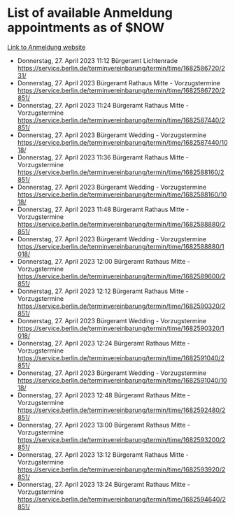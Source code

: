 # List of available Anmeldung appointments as of $NOW
[Link to Anmeldung website](https://service.berlin.de/terminvereinbarung/termin/tag.php?termin=1&anliegen[]=120686&dienstleisterlist=122210,122217,327316,122219,327312,122227,327314,122231,327346,122243,327348,122254,122252,329742,122260,329745,122262,329748,122271,327278,122273,327274,122277,327276,330436,122280,327294,122282,327290,122284,327292,122291,327270,122285,327266,122286,327264,122296,327268,150230,329760,122297,327286,122294,327284,122312,329763,122314,329775,122304,327330,122311,327334,122309,327332,317869,122281,327352,122279,329772,122283,122276,327324,122274,327326,122267,329766,122246,327318,122251,327320,122257,327322,122208,327298,122226,327300&herkunft=http%3A%2F%2Fservice.berlin.de%2Fdienstleistung%2F120686%2F)
- Donnerstag, 27. April 2023 11:12 Bürgeramt Lichtenrade https://service.berlin.de/terminvereinbarung/termin/time/1682586720/231/
- Donnerstag, 27. April 2023  Bürgeramt Rathaus Mitte - Vorzugstermine https://service.berlin.de/terminvereinbarung/termin/time/1682586720/2851/
- Donnerstag, 27. April 2023 11:24 Bürgeramt Rathaus Mitte - Vorzugstermine https://service.berlin.de/terminvereinbarung/termin/time/1682587440/2851/
- Donnerstag, 27. April 2023  Bürgeramt Wedding - Vorzugstermine https://service.berlin.de/terminvereinbarung/termin/time/1682587440/1018/
- Donnerstag, 27. April 2023 11:36 Bürgeramt Rathaus Mitte - Vorzugstermine https://service.berlin.de/terminvereinbarung/termin/time/1682588160/2851/
- Donnerstag, 27. April 2023  Bürgeramt Wedding - Vorzugstermine https://service.berlin.de/terminvereinbarung/termin/time/1682588160/1018/
- Donnerstag, 27. April 2023 11:48 Bürgeramt Rathaus Mitte - Vorzugstermine https://service.berlin.de/terminvereinbarung/termin/time/1682588880/2851/
- Donnerstag, 27. April 2023  Bürgeramt Wedding - Vorzugstermine https://service.berlin.de/terminvereinbarung/termin/time/1682588880/1018/
- Donnerstag, 27. April 2023 12:00 Bürgeramt Rathaus Mitte - Vorzugstermine https://service.berlin.de/terminvereinbarung/termin/time/1682589600/2851/
- Donnerstag, 27. April 2023 12:12 Bürgeramt Rathaus Mitte - Vorzugstermine https://service.berlin.de/terminvereinbarung/termin/time/1682590320/2851/
- Donnerstag, 27. April 2023  Bürgeramt Wedding - Vorzugstermine https://service.berlin.de/terminvereinbarung/termin/time/1682590320/1018/
- Donnerstag, 27. April 2023 12:24 Bürgeramt Rathaus Mitte - Vorzugstermine https://service.berlin.de/terminvereinbarung/termin/time/1682591040/2851/
- Donnerstag, 27. April 2023  Bürgeramt Wedding - Vorzugstermine https://service.berlin.de/terminvereinbarung/termin/time/1682591040/1018/
- Donnerstag, 27. April 2023 12:48 Bürgeramt Rathaus Mitte - Vorzugstermine https://service.berlin.de/terminvereinbarung/termin/time/1682592480/2851/
- Donnerstag, 27. April 2023 13:00 Bürgeramt Rathaus Mitte - Vorzugstermine https://service.berlin.de/terminvereinbarung/termin/time/1682593200/2851/
- Donnerstag, 27. April 2023 13:12 Bürgeramt Rathaus Mitte - Vorzugstermine https://service.berlin.de/terminvereinbarung/termin/time/1682593920/2851/
- Donnerstag, 27. April 2023 13:24 Bürgeramt Rathaus Mitte - Vorzugstermine https://service.berlin.de/terminvereinbarung/termin/time/1682594640/2851/
